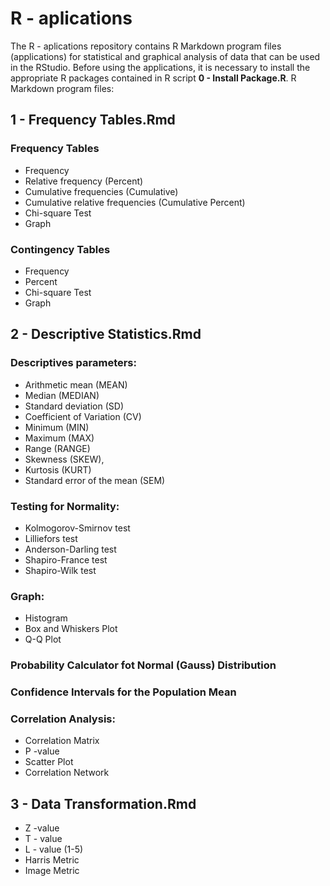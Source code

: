 # R - aplications
The R - aplications repository contains R Markdown program files (applications) for statistical and graphical analysis of data that can be used in the RStudio. Before using the applications, it is necessary to install the appropriate R packages contained in R script **0 - Install Package.R**. R Markdown program files:

## 1 - Frequency Tables.Rmd

### Frequency Tables
- Frequency
- Relative frequency (Percent)
- Cumulative frequencies (Cumulative) 
- Cumulative relative frequencies (Cumulative Percent)
- Chi-square Test
- Graph

### Contingency Tables
- Frequency
- Percent
- Chi-square Test
- Graph

## 2 - Descriptive Statistics.Rmd

### Descriptives parameters:
- Arithmetic mean (MEAN)
- Median (MEDIAN)
- Standard deviation (SD)
- Coefficient of Variation (CV)
- Minimum (MIN)
- Maximum (MAX)
- Range (RANGE)
- Skewness (SKEW),
- Kurtosis (KURT)
- Standard error of the mean (SEM)

### Testing for Normality:
- Kolmogorov-Smirnov test
- Lilliefors test
- Anderson-Darling test
- Shapiro-France test
- Shapiro-Wilk test

### Graph:
- Histogram
- Box and Whiskers Plot
- Q-Q Plot

### Probability Calculator fot Normal (Gauss) Distribution

### Confidence Intervals for the Population Mean

### Correlation Analysis:
- Correlation Matrix
- P -value
- Scatter Plot
- Correlation Network

## 3 - Data Transformation.Rmd
- Z -value
- T - value
- L - value (1-5)
- Harris Metric
- Image Metric

